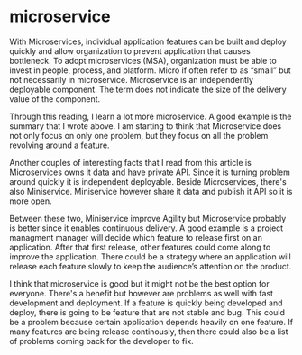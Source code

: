 # microservice

With Microservices, individual application features can be built and deploy quickly and allow organization to prevent application that causes bottleneck. To adopt microservices (MSA), organization must be able to invest in people, process, and platform. Micro if often refer to as “small” but not necessarily in microservice. Microservice is an independently deployable component. The term does not indicate the size of the delivery value of the component. 

Through this reading, I learn a lot more microservice. A good example is the summary that I wrote above. I am starting to think that Microservice does not only focus on only one problem, but they focus on all the problem revolving around a feature.

Another couples of interesting facts that I read from this article is Microservices owns it data and have private API. Since it is turning problem
around quickly it is independent deployable. Beside Microservices, there's also Miniservice. Miniservice however share it data and publish it API so it is more open. 

Between these two, Miniservice improve Agility but Microservice probably is better since it enables continuous delivery. A good example is a project managment manager will decide which feature to release first on an application. After that first release, other features could come along to improve the application. There could be a strategy where an application will release each feature slowly to keep the audience’s attention on the product. 

I think that microservice is good but it might not be the best option for everyone. There's a benefit but however are problems as well with fast development and deployment. If a feature is quickly being developed and deploy, there is going to be feature that are not stable and bug. This could be a problem because certain application depends heavily on one feature. If many features are being release continously, then there could also be a list of problems coming back for the developer to fix. 











